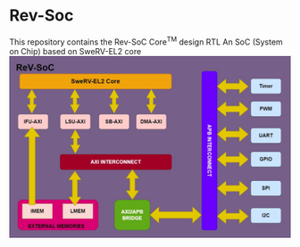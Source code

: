 # Rev-Soc
This repository contains the Rev-SoC  Core<sup>TM</sup>  design RTL
An SoC (System on Chip) based on SweRV-EL2 core
![a](images/REV-SOC.jpg)
